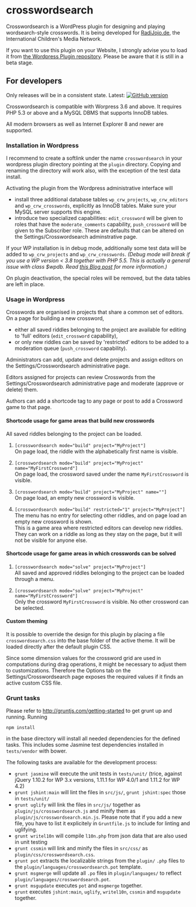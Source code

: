 crosswordsearch
===============

Crosswordsearch is a WordPress plugin for designing and playing wordsearch-style crosswords.
It is being developed for [RadiJojo.de](radijojo.de), the International Children's Media Network.

If you want to use this plugin on your Website, I strongly advise you to load it from
[the Wordpress Plugin repository](http://wordpress.org/plugins/crosswordsearch). Please be
aware that it is still in a beta stage.

## For developers

Only releases will be in a consistent state. Latest: [![GitHub version](https://badge.fury.io/gh/ccprog%2Fcrosswordsearch.png)](http://badge.fury.io/gh/ccprog%2Fcrosswordsearch)

Crosswordsearch is compatible with Worpress 3.6 and above. It requires PHP 5.3 or above and a
MySQL DBMS that supports InnoDB tables.

All modern browsers as well as Internet Explorer 8 and newer are supported.

### Installation in Wordpress

I recommend to create a softlink under the name `crosswordsearch` in your wordpress plugin
directory pointing at the `plugin` directory. Copying and renaming the directory will work also,
with the exception of the test data install.

Activating the plugin from the Wordpress administrative interface will
+ install three additional database tables `wp_crw_projects`, `wp_crw_editors` and
  `wp_crw_crosswords`, explicitly as InnoDB tables. Make sure your MySQL server supports
  this engine.
+ introduce two specialized capabilities: `edit_crossword` will be given to roles that have
  the `moderate_comments` capability, `push_crossword` will be given to the Subscriber role.
  These are defaults that can be altered on the Settings/Crosswordsearch adminstrative page.

If your WP installation is in debug mode, additionally some test data will be added to
`wp_crw_projects` and `wp_crw_crosswords`. *(Debug mode will break if you use a WP version
&lt; 3.8 together with PHP 5.5. This is actually a general issue with class $wpdb. Read
[this Blog post](http://make.wordpress.org/core/2014/04/07/mysql-in-wordpress-3-9/) for more
information.)*

On plugin deactivation, the special roles will be removed, but the data tables are left in place.

### Usage in Wordpress

Crosswords are organised in projects that share a common set of editors. On a page for building a
new crossword,
+ either all saved riddles belonging to the project are available for editing to 'full' editors
  (`edit_crossword` capability),
+ or only new riddles can be saved by 'restricted' editors to be added to a moderation queue
  (`push_crossword` capability).

Administrators can add, update and delete projects and assign editors on the Settings/Crosswordsearch
administrative page.

Editors assigned for projects can review Crosswords from the Settings/Crosswordsearch administrative
page and moderate (approve or delete) them.

Authors can add a shortcode tag to any page or post to add a Crossword game to that page.

#### Shortcode usage for game areas that build new crosswords

All saved riddles belonging to the project can be loaded.

1. `[crosswordsearch mode="build" project="MyProject"]`  
    On page load, the riddle with the alphabetically first name is visible.

2. `[crosswordsearch mode="build" project="MyProject" name="MyFirstCrossword"]`  
    On page load, the crossword saved under the name `MyFirstCrossword` is visible.

3. `[crosswordsearch mode="build" project="MyProject" name=""]`  
    On page load, an empty new crossword is visible.

4. `[crosswordsearch mode="build" restricted="1" project="MyProject"]`  
    The menu has no entry for selecting other riddles, and on page load an empty new
    crossword is shown.  
    This is a game area where restricted editors can develop new riddles. They can work
    on a riddle as long as they stay on the page, but it will not be visible for
    anyone else.

#### Shortcode usage for game areas in which crosswords can be solved

1. `[crosswordsearch mode="solve" project="MyProject"]`  
    All saved and approved riddles belonging to the project can be loaded through a menu.

2. `[crosswordsearch mode="solve" project="MyProject" name="MyFirstCrossword"]`  
    Only the crossword `MyFirstCrossword` is visible. No other crossword can be selected.

#### Custom theming

It is possible to override the design for this plugin by placing a file
`crosswordsearch.css` into the base folder of the active theme. It will be loaded
directly after the default plugin CSS.

Since some dimension values for the crossword grid are used in computations during
drag operations, it might be necessary to adjust them to customizations. Therefore
the Options tab on the Settings/Crosswordsearch page exposes the required values
if it finds an active custom CSS file.

### Grunt tasks

Please refer to http://gruntjs.com/getting-started to get grunt up and running. Running
```
npm install
```
in the base directory will install all needed dependencies for the defined tasks. This includes
some Jasmine test dependencies installed in `tests/vendor` with bower.

The following tasks are available for the development process:

+ `grunt jasmine` will execute the unit tests in `tests/unit/` (trice, against jQuery 1.10.2
  for WP 3.x versions, 1.11.1 for WP 4.0/1 and 1.11.2 for WP 4.2)
+ `grunt jshint:main` will lint the files in `src/js/`, `grunt jshint:spec` those in `tests/unit/`
+ `grunt uglify` will link the files in `src/js/` together as `plugin/js/crosswordsearch.js`
  and minify them as `plugin/js/crosswordsearch.min.js`. Please note that if you add a new file,
  you have to list it explicitely in `Gruntfile.js` to include for linting and uglifying.
+ `grunt writel10n` will compile `l10n.php` from json data that are also used in unit testing
+ `grunt cssmin` will link and minify the files in `src/css/` as `plugin/css/crosswordsearch.css`.
+ `grunt pot` extracts the localizable strings from the `plugin/` `.php` files to the
  `plugin/languages/crosswordsearch.pot` template.
+ `grunt msgmerge` will update all `.po` files in `plugin/languages/` to reflect
  `plugin/languages/crosswordsearch.pot`.
+ `grunt msgupdate` executes `pot` and `msgmerge` together.
+ `grunt` executes `jshint:main`, `uglify`, `writel10n`, `cssmin` and `msgupdate` together.

